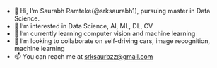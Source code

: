 - 👋 Hi, I’m Saurabh Ramteke(@srksaurabh1), pursuing master in Data Science.
- 👀 I’m interested in Data Science, AI, ML, DL, CV
- 🌱 I’m currently learning computer vision and machine learning
- 💞️ I’m looking to collaborate on self-driving cars, image recognition, machine learning
- 📫 You can reach me at srksaurbzz@gmail.com

<!---
srksaurabh1/srksaurabh1 is a ✨ special ✨ repository because its `README.md` (this file) appears on your GitHub profile.
You can click the Preview link to take a look at your changes.
--->
